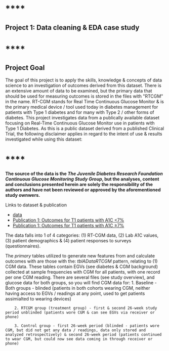 # ****************************************\*\*\*\*****************************************

## Project 1: Data cleaning & EDA case study

# ****************************************\*\*\*\*****************************************

## Project Goal

The goal of this project is to apply the skills, knowledge & concepts
of data science to an investigation of outcomes derived from this dataset. There
is an extensive amount of data to be examined, but the primary data that should
be used for measuring outcomes is stored in the files with "RTCGM" in the name.
RT-CGM stands for Real Time Continuous Glucose Monitor & is the
primary medical device / tool used today in diabetes management for patients with
Type 1 diabetes and for many with Type 2 / other forms of diabetes.
This project investigates data from a publically
available dataset focusing on Real-Time Continuous Glucose Monitor
use in patients with Type 1 Diabetes. As this is a public dataset
derived from a published Clinical Trial, the following disclaimer
applies in regard to the intent of use & results investigated while
using this dataset:

# ****************************************\*\*\*\*****************************************

**The source of the data is the _The Juvenile Diabetes Research Foundation
Continuous Glucose Monitoring Study Group_, but the analyses, content
and conclusions presented herein are solely the responsibility of the authors
and have not been reviewed or approved by the aforementioned study ownwers.**

Links to dataset & publication

- [data](xxx)
- [Publication 1: Outcomes for T1 patients with A1C <7%](https://diabetesjournals.org/care/article/32/8/1378/38871/The-Effect-of-Continuous-Glucose-Monitoring-in)
- [Publication 1: Outcomes for T1 patients with A1C ≥7%](https://www.nejm.org/doi/full/10.1056/NEJMoa0805017)

The data falls into 1 of 4 categories: (1) RT-CGM data, (2) Lab A1C values, (3) patient demographics & (4) patient responses to surveys (questionnaires).

The _primary_ tables utilized to generate new features from and calculate outcomes with are those with the: _tblADataRTCGM_ pattern, relating to (1) CGM data. These tables contain EGVs (see diabetes & CGM background) collected at sample frequencies with CGM for all patients, with one record per one CGM reading. There are several files (see study overview), and glucose data for both groups, so you will find CGM data for: 1. Baseline - Both groups - blinded (patients in both cohorts wearing CGM, neither having access to EGVs / readings at any point, used to get patients assimialted to wearing devices)

    	2. RTCGM group (treatment group) - first & second 26-week study period unblinded (patients wore CGM & can see EGVs via receiver or phone)

    	3. Control group - first 26-week period (blinded - patients wore CGM, but did not get any data / readings, data only stored and analyzed retrospectively) & second 26-week period (patients continued to wear CGM, but could now see data coming in through receiver or phone)
